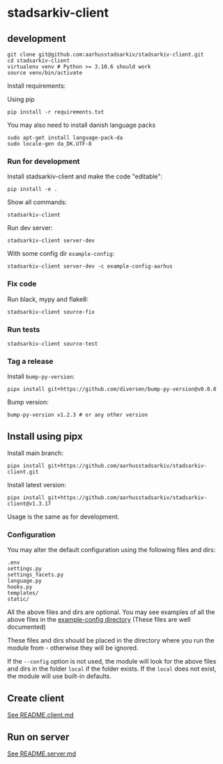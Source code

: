 # stadsarkiv-client

## development

    git clone git@github.com:aarhusstadsarkiv/stadsarkiv-client.git
    cd stadsarkiv-client
    virtualenv venv # Python >= 3.10.6 should work
    source venv/bin/activate

Install requirements:

Using pip

    pip install -r requirements.txt

You may also need to install danish language packs

    sudo apt-get install language-pack-da
    sudo locale-gen da_DK.UTF-8

### Run for development

Install stadsarkiv-client and make the code "editable":

    pip install -e .

Show all commands: 

    stadsarkiv-client

Run dev server:

    stadsarkiv-client server-dev

With some config dir `example-config`: 

    stadsarkiv-client server-dev -c example-config-aarhus

### Fix code

Run black, mypy and flake8:

    stadsarkiv-client source-fix

### Run tests

    stadsarkiv-client source-test

### Tag a release

Install `bump-py-version`:

    pipx install git+https://github.com/diversen/bump-py-version@v0.0.8

Bump version:

    bump-py-version v1.2.3 # or any other version

## Install using pipx

Install main branch: 
    
    pipx install git+https://github.com/aarhusstadsarkiv/stadsarkiv-client.git

Install latest version: 
<!-- LATEST-VERSION-PIPX -->
	pipx install git+https://github.com/aarhusstadsarkiv/stadsarkiv-client@v1.3.17

Usage is the same as for development.

### Configuration

You may alter the default configuration using the following files and dirs:

    .env
    settings.py
    settings_facets.py
    language.py
    hooks.py
    templates/
    static/

All the above files and dirs are optional. You may see examples of all the above files in the 
[example-config directory](https://github.com/aarhusstadsarkiv/stadsarkiv-client/tree/main/example-config-simple)
(These files are well documented)

These files and dirs should be placed in the directory where you run the module from - otherwise they will be ignored.

If the `--config` option is not used, the module will look for the above files and dirs in the folder `local` if the
folder exists. If the `local` does not exist, the module will use built-in defaults.

## Create client

[See README.client.md](docs/README.client.md)

## Run on server

[See README.server.md](docs/README.server.md)
